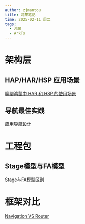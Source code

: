 ```yaml
---
author: zjmantou
title: 鸿蒙笔记
time: 2025-02-11 周二
tags:
  - 鸿蒙
  - ArkTs
---
```

# 架构层 
## HAP/HAR/HSP 应用场景

[聊聊鸿蒙中 HAR 和 HSP 的使用场景](https://blog.csdn.net/chuyouyinghe/article/details/137112624)
## 导航最佳实践 

[应用导航设计](https://developer.huawei.com/consumer/cn/doc/best-practices-V5/bpta-application-navigation-design-V5#section16766824123214) 

# 工程包

## Stage模型与FA模型

[Stage与FA模型区别](https://developer.huawei.com/consumer/cn/forum/topic/0202105111455550468) 

# 框架对比

[Navigation VS Router](https://developer.huawei.com/consumer/cn/doc/harmonyos-faqs/faqs-arkui-299-V5) 

